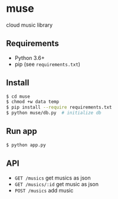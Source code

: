 muse
==============
cloud music library

Requirements
-------------
- Python 3.6+
- pip (see `requirements.txt`)


Install
------------

```sh
$ cd muse
$ chmod +w data temp
$ pip install --require requirements.txt
$ python muse/db.py  # initialize db
```

Run app
--------------

```sh
$ python app.py
```

API
----------
- `GET /musics` get musics as json
- `GET /musics/:id` get music as json
- `POST /musics` add music
